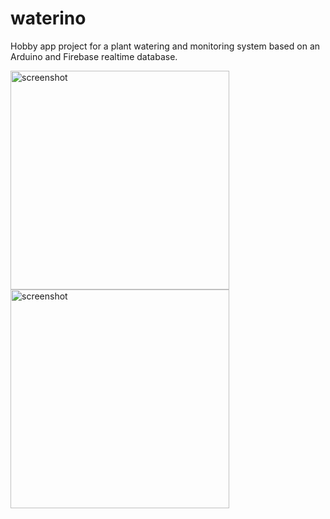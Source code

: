 # waterino
Hobby app project for a plant watering and monitoring system based on an Arduino and Firebase realtime database.

<div>
<img src="https://user-images.githubusercontent.com/12743955/198230461-320a6a72-426f-4c91-bdff-63cde29730b8.png" alt="screenshot" width="350"/>
<img src="https://user-images.githubusercontent.com/12743955/198230467-160bc113-5ea0-4a38-850a-16fedcaf7e32.png" alt="screenshot" width="350"/>
</div>

